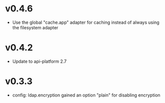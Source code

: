 # v0.4.6

* Use the global "cache.app" adapter for caching instead of always using the filesystem adapter

# v0.4.2

* Update to api-platform 2.7

# v0.3.3

* config: ldap.encryption gained an option "plain" for disabling encryption
